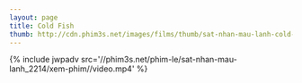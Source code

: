 ```yaml
---
layout: page
title: Cold Fish
thumb: http://cdn.phim3s.net/images/films/thumb/sat-nhan-mau-lanh-cold-fish-2010.jpg
---
```

{% include jwpadv src='//phim3s.net/phim-le/sat-nhan-mau-lanh_2214/xem-phim//video.mp4' %}